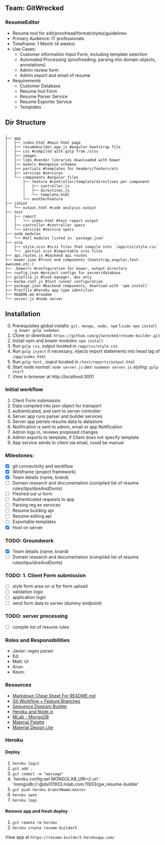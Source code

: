 ## Team: GitWrecked

### ResumeEditor
+ Resume tool for edit/proofread/format/styles/guidelines
+ Primary Audience: IT professionals
+ Timeframe: 1 Month (4 weeks)
+ Use Cases:
   + Customer information Input Form, including template selection
   + Automated Processing (proofreading, parsing into domain objects, annotations)
   + Admin review form
   + Admin export and email of resume
+ Requirements
   + Customer Database
   + Resume Inut Form
   + Resume Parser Service
   + Resume Exporter Service 
   + Templates 

## Dir Structure
```
.
├── app
│   ├── index.html #main html page
│   ├── resumebuilder.app.js #angular bootstrap file
│   ├── css #compiled with gulp from /scss
│   ├── images 
│   ├── libs #vendor libraries downloaded with bower
│   ├── models #mongoose schemas
│   ├── partials #templates for headers/footers/etc
│   ├── services #services
│   └── components #angular files
│       ├── feature #controller/template/directives per component
│       │   ├── controller.js
│       │   ├── directives.js
│       │   └── template.html
│       └── anotherFeature
├── jshint
│   └── output.html #code analysis output
├── test
│   ├── report 
│   │   └── index.html #test report output
│   ├── controller #controller specs
│   └── services #service specs
├── node_modules
│   └── #all modules listed in `package.json`
├── scss
│   ├── style.scss #scss files that compile into `/app/css/style.css`
│   └── _partial.scss #importable scss files
├── api.routes.js #backend api routes
├── bower.json #front end components (bootstrap,angular,font-awesome,etc.)
├── .bowerrc #configuration for bower, output directory
├── config.json #project configs for server/database
├── gulpfile.js #task manager, dev only
├── karma.conf.js #test runner configuration
├── package.json #backend components, download with `npm install`
├── Procfile #heroku app type identifier
├── README.md #readme
└── server.js #node server
```

## Installation
0. Prerequisites global installs: `git, mongo, node, npm`
1.`sudo npm install -g bower gulp nodemon`
2. Clone or download: `https://github.com/gitwrecked/resume-builder.git`
3. Install npm and bower modules: `npm install`
5. Run `gulp css`, output located in `/app/css/style.css`
6. Run `gulp inject` if necessary, injects import statements into head tag of `/app/index.html`
7. Run `gulp test` , ouput located in `/test/reports/output.html`
8. Start node *normal*: `node server.js` *dev*: `nodemon server.js` *styling*: `gulp start`
9. View in browser at http://localhost:3001

### Initial workflow
1. Client Form submission
2. Data compiled into json object for transport
3. authenticated, and sent to server controller
4. Server app runs parser and builder services 
5. Server app perists resume data to datastore
6. Notification is sent to admin, email or app Notification
7. Admin logs in, reviews proposed changes
8. Admin exports to template, if Client does not specify template
9. App service sends to client via email, could be manual

### Milestones:
+ [x] git connectivity and workflow
+ [x] Wireframe (project framework)
+ [x] Team details (name, brand)
+ [ ] Domain research and documentation (compiled list of resume rules/tips/dosAndDonts)
+ [ ] Fleshed out ui form
+ [ ] Authenticated requests to app
+ [ ] Parsing reg ex services
+ [ ] Resume building api
+ [ ] Resume editing api
+ [ ] Exportable templates
+ [x] Host on server

### TODO: Groundwork
+ [x] Team details (name, brand)
+ [ ] Domain research and documentation (compiled list of resume rules/tips/dosAndDonts)

### TODO: 1. Client Form submission
+ [ ] style form area on ui for form upload
+ [ ] validation logic
+ [ ] application logic
+ [ ] send form data to server (dummy endpoint)

### TODO: server processing
+ [ ] compile list of resume rules

### Roles and Responsibilities
+ Javier: regex parser
+ Ed: 
+ Matt: UI
+ Arun:  
+ Kevin:  

### Resources
+ [Markdown Cheat Sheet For README.md](https://github.com/adam+p/markdown+here/wiki/Markdown+Cheatsheet)
+ [Git Workflow + Feature Branches](https://www.atlassian.com/git/tutorials/comparing+workflows/feature+branch+workflow)
+ [Sequence Diagram Builder](https://www.websequencediagrams.com/)
+ [Heroku and Node.js](https://scotch.io/tutorials/how-to-deploy-a-node-js-app-to-heroku)
+ [MLab - MongoDB](https://mlab.com/)
+ [Material Palette](https://www.materialpalette.com/)
+ [Material Design Lite](https://getmdl.io/components/index.html)

### Heroku 
#### Deploy
1. `heroku login` 
2. `git add . `
3. `git commit -m "message"`
4. `heroku config:set MONGOLAB_URI=// url : 'mongodb://<username>:<password>@ds011933.mlab.com:11933/gw_resume-builder'
5. `git push heroku branchName:master`
6. `heroku open`
7. `heroku logs`

#### Remove app and fresh deploy
1. `git remote rm heroku`
2. `heroku create resume-builder5`

View app at `https://resume-builder5.herokuapp.com/`
